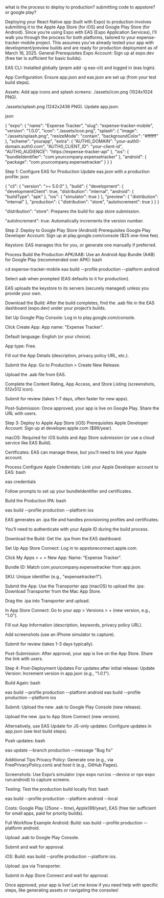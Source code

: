 what is the process to deploy to production? submitting code to appstore? or google play?

Deploying your React Native app (built with Expo) to production involves submitting it to the Apple App Store (for iOS) and Google Play Store (for Android). Since you’re using Expo with EAS (Expo Application Services), I’ll walk you through the process for both platforms, tailored to your expense-tracker-mobile project. This assumes you’ve already tested your app with development/preview builds and are ready for production deployment as of March 16, 2025.
General Prerequisites
Expo Account: Sign up at expo.dev (free tier is sufficient for basic builds).

EAS CLI: Installed globally (pnpm add -g eas-cli) and logged in (eas login).

App Configuration: Ensure app.json and eas.json are set up (from your test build steps).

Assets: Add app icons and splash screens:
./assets/icon.png (1024x1024 PNG).

./assets/splash.png (1242x2436 PNG).
Update app.json:

json

{
  "expo": {
    "name": "Expense Tracker",
    "slug": "expense-tracker-mobile",
    "version": "1.0.0",
    "icon": "./assets/icon.png",
    "splash": {
      "image": "./assets/splash.png",
      "resizeMode": "contain",
      "backgroundColor": "#ffffff"
    },
    "scheme": "yourapp",
    "extra": {
      "AUTH0_DOMAIN": "your-auth0-domain.auth0.com",
      "AUTH0_CLIENT_ID": "your-client-id",
      "AUTH0_AUDIENCE": "https://expense-tracker-api"
    },
    "ios": {
      "bundleIdentifier": "com.yourcompany.expensetracker"
    },
    "android": {
      "package": "com.yourcompany.expensetracker"
    }
  }
}

Step 1: Configure EAS for Production
Update eas.json with a production profile:
json

{
  "cli": {
    "version": ">= 5.0.0"
  },
  "build": {
    "development": {
      "developmentClient": true,
      "distribution": "internal",
      "android": { "buildType": "apk" },
      "ios": { "simulator": true }
    },
    "preview": {
      "distribution": "internal"
    },
    "production": {
      "distribution": "store",
      "autoIncrement": true
    }
  }
}

"distribution": "store": Prepares the build for app store submission.

"autoIncrement": true: Automatically increments the version number.

Step 2: Deploy to Google Play Store (Android)
Prerequisites
Google Play Developer Account: Sign up at play.google.com/console ($25 one-time fee).

Keystore: EAS manages this for you, or generate one manually if preferred.

Process
Build the Production APK/AAB:
Use an Android App Bundle (AAB) for Google Play (recommended over APK):
bash

cd expense-tracker-mobile
eas build --profile production --platform android

Select aab when prompted (EAS defaults to it for production).

EAS uploads the keystore to its servers (securely managed) unless you provide your own.

Download the Build:
After the build completes, find the .aab file in the EAS dashboard (expo.dev) under your project’s builds.

Set Up Google Play Console:
Log in to play.google.com/console.

Click Create App:
App name: "Expense Tracker".

Default language: English (or your choice).

App type: Free.

Fill out the App Details (description, privacy policy URL, etc.).

Submit the App:
Go to Production > Create New Release.

Upload the .aab file from EAS.

Complete the Content Rating, App Access, and Store Listing (screenshots, 512x512 icon).

Submit for review (takes 1-7 days, often faster for new apps).

Post-Submission:
Once approved, your app is live on Google Play. Share the URL with users.

Step 3: Deploy to Apple App Store (iOS)
Prerequisites
Apple Developer Account: Sign up at developer.apple.com ($99/year).

macOS: Required for iOS builds and App Store submission (or use a cloud service like EAS Build).

Certificates: EAS can manage these, but you’ll need to link your Apple account.

Process
Configure Apple Credentials:
Link your Apple Developer account to EAS:
bash

eas credentials

Follow prompts to set up your bundleIdentifier and certificates.

Build the Production IPA:
bash

eas build --profile production --platform ios

EAS generates an .ipa file and handles provisioning profiles and certificates.

You’ll need to authenticate with your Apple ID during the build process.

Download the Build:
Get the .ipa from the EAS dashboard.

Set Up App Store Connect:
Log in to appstoreconnect.apple.com.

Click My Apps > + > New App:
Name: "Expense Tracker".

Bundle ID: Match com.yourcompany.expensetracker from app.json.

SKU: Unique identifier (e.g., "expensetracker1").

Submit the App:
Use the Transporter app (macOS) to upload the .ipa:
Download Transporter from the Mac App Store.

Drag the .ipa into Transporter and upload.

In App Store Connect:
Go to your app > Versions > + (new version, e.g., "1.0").

Fill out App Information (description, keywords, privacy policy URL).

Add screenshots (use an iPhone simulator to capture).

Submit for review (takes 1-3 days typically).

Post-Submission:
After approval, your app is live on the App Store. Share the link with users.

Step 4: Post-Deployment Updates
For updates after initial release:
Update Version:
Increment version in app.json (e.g., "1.0.1").

Build Again:
bash

eas build --profile production --platform android
eas build --profile production --platform ios

Submit:
Upload the new .aab to Google Play Console (new release).

Upload the new .ipa to App Store Connect (new version).

Alternatively, use EAS Update for JS-only updates:
Configure updates in app.json (see test build steps).

Push updates:
bash

eas update --branch production --message "Bug fix"

Additional Tips
Privacy Policy: Generate one (e.g., via FreePrivacyPolicy.com) and host it (e.g., GitHub Pages).

Screenshots: Use Expo’s simulator (npx expo run:ios --device or npx expo run:android) to capture screens.

Testing: Test the production build locally first:
bash

eas build --profile production --platform android --local

Costs: Google Play ($25 one-time), Apple ($99/year), EAS (free tier sufficient for small apps, paid for priority builds).

Full Workflow Example
Android:
Build: eas build --profile production --platform android.

Upload .aab to Google Play Console.

Submit and wait for approval.

iOS:
Build: eas build --profile production --platform ios.

Upload .ipa via Transporter.

Submit in App Store Connect and wait for approval.

Once approved, your app is live! Let me know if you need help with specific steps, like generating assets or navigating the consoles!

